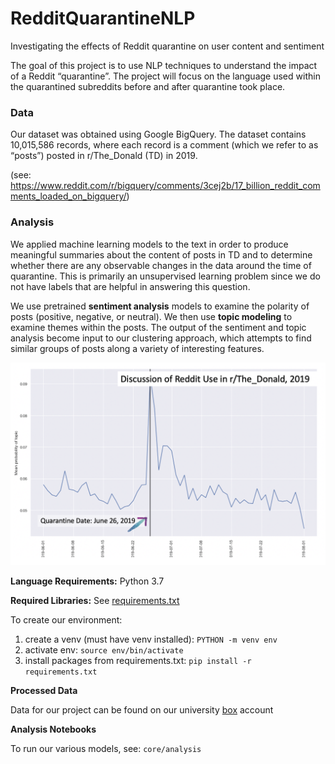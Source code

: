 # RedditQuarantineNLP
Investigating the effects of Reddit quarantine on user content and sentiment

The goal of this project is to use NLP techniques to understand the impact of a Reddit “quarantine”. The project will focus on the language used within the quarantined subreddits before and after quarantine took place.

### Data
Our dataset was obtained using Google BigQuery. The dataset contains 10,015,586 records, where each record is a comment (which we refer to as “posts”) posted in r/The_Donald (TD) in 2019. 

(see: https://www.reddit.com/r/bigquery/comments/3cej2b/17_billion_reddit_comments_loaded_on_bigquery/)

### Analysis
We applied machine learning models to the text in order to produce meaningful summaries about the content of posts in TD and to determine whether there are any observable changes in the data around the time of quarantine. This is primarily an unsupervised learning problem since we do not have labels that are helpful in answering this question. 


We use pretrained **sentiment analysis** models to examine the polarity of posts (positive, negative, or neutral). We then use **topic modeling** to examine themes within the posts. The output of the sentiment and topic analysis become input to our clustering approach, which attempts to find similar groups of posts along a variety of interesting features.

![LDA](readme.png)

**Language Requirements:**
Python 3.7

**Required Libraries:**
See [requirements.txt](requirements.txt)

To create our environment:
1. create a venv (must have venv installed): `PYTHON -m venv env`
2. activate env: `source env/bin/activate`
3. install packages from requirements.txt: `pip install -r requirements.txt`

**Processed Data**

Data for our project can be found on our university [box](https://uchicago.app.box.com/folder/137045365771?s=f2m75jh34n3ot3462wv4bqz13nqkyhfx) account

**Analysis Notebooks**

To run our various models, see: `core/analysis`

